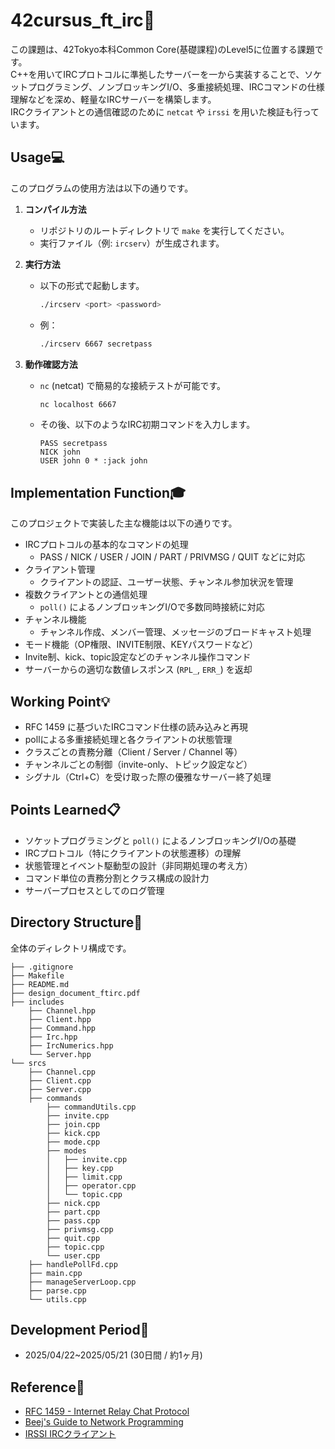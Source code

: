 # 42cursus_ft_irc📶

この課題は、42Tokyo本科Common Core(基礎課程)のLevel5に位置する課題です。<br>
C++を用いてIRCプロトコルに準拠したサーバーを一から実装することで、ソケットプログラミング、ノンブロッキングI/O、多重接続処理、IRCコマンドの仕様理解などを深め、軽量なIRCサーバーを構築します。<br>
IRCクライアントとの通信確認のために `netcat` や `irssi` を用いた検証も行っています。

## Usage💻

このプログラムの使用方法は以下の通りです。

1. **コンパイル方法**
   - リポジトリのルートディレクトリで `make` を実行してください。
   - 実行ファイル（例: `ircserv`）が生成されます。

2. **実行方法**
   - 以下の形式で起動します。
     ```bash
     ./ircserv <port> <password>
     ```
   - 例：
     ```bash
     ./ircserv 6667 secretpass
     ```

3. **動作確認方法**
   - `nc` (netcat) で簡易的な接続テストが可能です。
     ```bash
     nc localhost 6667
     ```
   - その後、以下のようなIRC初期コマンドを入力します。
     ```
     PASS secretpass
     NICK john
     USER john 0 * :jack john
     ```

## Implementation Function🎓

このプロジェクトで実装した主な機能は以下の通りです。

- IRCプロトコルの基本的なコマンドの処理
  - PASS / NICK / USER / JOIN / PART / PRIVMSG / QUIT などに対応
- クライアント管理
  - クライアントの認証、ユーザー状態、チャンネル参加状況を管理
- 複数クライアントとの通信処理
  - `poll()` によるノンブロッキングI/Oで多数同時接続に対応
- チャンネル機能
  - チャンネル作成、メンバー管理、メッセージのブロードキャスト処理
- モード機能（OP権限、INVITE制限、KEYパスワードなど）
- Invite制、kick、topic設定などのチャンネル操作コマンド
- サーバーからの適切な数値レスポンス (`RPL_`, `ERR_`) を返却

## Working Point💡

- RFC 1459 に基づいたIRCコマンド仕様の読み込みと再現
- pollによる多重接続処理と各クライアントの状態管理
- クラスごとの責務分離（Client / Server / Channel 等）
- チャンネルごとの制御（invite-only、トピック設定など）
- シグナル（Ctrl+C）を受け取った際の優雅なサーバー終了処理

## Points Learned📋

- ソケットプログラミングと `poll()` によるノンブロッキングI/Oの基礎
- IRCプロトコル（特にクライアントの状態遷移）の理解
- 状態管理とイベント駆動型の設計（非同期処理の考え方）
- コマンド単位の責務分割とクラス構成の設計力
- サーバープロセスとしてのログ管理

## Directory Structure🌲
全体のディレクトリ構成です。

```
├── .gitignore
├── Makefile
├── README.md
├── design_document_ftirc.pdf
├── includes
    ├── Channel.hpp
    ├── Client.hpp
    ├── Command.hpp
    ├── Irc.hpp
    ├── IrcNumerics.hpp
    └── Server.hpp
└── srcs
    ├── Channel.cpp
    ├── Client.cpp
    ├── Server.cpp
    ├── commands
        ├── commandUtils.cpp
        ├── invite.cpp
        ├── join.cpp
        ├── kick.cpp
        ├── mode.cpp
        ├── modes
        │   ├── invite.cpp
        │   ├── key.cpp
        │   ├── limit.cpp
        │   ├── operator.cpp
        │   └── topic.cpp
        ├── nick.cpp
        ├── part.cpp
        ├── pass.cpp
        ├── privmsg.cpp
        ├── quit.cpp
        ├── topic.cpp
        └── user.cpp
    ├── handlePollFd.cpp
    ├── main.cpp
    ├── manageServerLoop.cpp
    ├── parse.cpp
    └── utils.cpp
```

## Development Period📅
- 2025/04/22~2025/05/21 (30日間 / 約1ヶ月)

## Reference🔖
- [RFC 1459 - Internet Relay Chat Protocol](https://datatracker.ietf.org/doc/html/rfc1459)
- [Beej's Guide to Network Programming](https://beej.us/guide/bgnet/)
- [IRSSI IRCクライアント](https://irssi.org/)